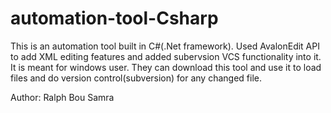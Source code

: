 automation-tool-Csharp
======================

This is an automation tool built in C#(.Net framework). Used AvalonEdit API to add XML editing features and added subervsion
VCS functionality into it.
It is meant for windows user. They can download this tool and use it to load files and do version control(subversion) for any 
changed file.

Author: Ralph Bou Samra
